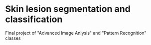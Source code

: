 # Skin lesion segmentation and classification

Final project of "Advanced Image Anlysis" and "Pattern Recognition" classes
